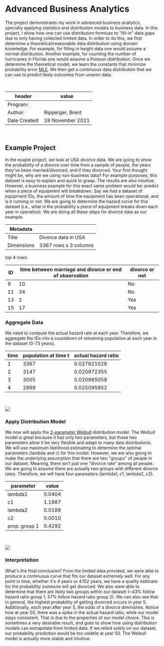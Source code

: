 # Advanced Business Analytics

The project demonstrates my work in advanced business analytics, specially applying statistics and distribution models to business data. In this project, I show how one can use distribution formluas to "fill-in" data gaps due to only having collected limited data. In order to do this, we first determine a theoretical/reasonable data distribution using domain knowledge. For example, for filling in height data one would assume a normal distribution. Another example, for counting the number of hurricanes in Florida one would assume a Poisson distribution. Once we determine the theoretical model, we learn the constants that minimize probability error [MLE](https://towardsdatascience.com/probability-concepts-explained-maximum-likelihood-estimation-c7b4342fdbb1). We then get a continuous data distribution that we can use to predict likely outcomes from unseen data.

<br>

|header            |value                                                                              |
|------------------|-----------------------------------------------------------------------------------|
|Program:          |                                                                                   |
|Author:           |Ripperger, Brent                                                                   |
|Date Created:     |28 November 2021                                                                   |

<br>

## Example Project

In the exaple project, we look at USA divorce data. We are going to show the probability of a divorce over time from a sample of people, the years they've been married/divorced, and if they divorced. Your first thought might be, why are we using non-business data? For example purposes, this dataset is easy to explain and quick to grasp. The results are also intuitive. However, a business example for this exact same problem would be: predict when a piece of equipment will breakdown. Say we had a dataset of equipment IDs, the amount of time the equipment has been operational, and is it running or not. We are going to determine the hazard curve for this dataset (i.e., what is the probability a piece of equipment breaks down each year in operation). We are doing all these steps for divorce data as our example. 

|Metadata  |                      |
|----------|----------------------|
|Title     |Divorce data in USA   |
|Dimensions|3367 rows x 3 columns |

top 4 rows:

|ID |time between marriage and divorce or end of observation|divorce or not|
|---|-------------------------------------------------------|--------------|
|9  |10                                                     |No            |
|11 |34                                                     |No            |
|13 |2                                                      |Yes           |
|15 |17                                                     |Yes           |

### Aggregate Data

We need to compute the actual hazard rate at each year. Therefore, we aggregate the IDs into a countdown of remaining population at each year in the dataset (0-73 years). 

|time|population at time t|actual hazard ratio|
|----|--------------------|--------------|
|1   |3367                |0.027621028   |
|2   |3147                |0.020972355   |
|3   |3005                |0.020965058   |
|4   |2869                |0.025095852   |

<br>

![](https://bmripper.github.io/hazard_ratio.png)
<br>

### Apply Distribution Model

We now will apply the [2-parameter Weibull](https://en.wikipedia.org/wiki/Weibull_distribution) distribution model. The Weibull model is great because it has only two parameters, but those two parameters allow it be very flexible and adapt to many data distributions. We will use maximum likelihood estimating to determine the optimal parameters (lambda and c) for this model. However, we are also going to make the underlying assumption that there are two "groups" of people in our dataset. Meaning, there isn't just one "divorce rate" among all people. We are going to assume there are actually two groups with different divorce rates. Therefore, we will have four parameters (lambda1, c1, lambda2, c2). 

|parameter     |value  |
|--------------|-------|
|lambda1       |0.0404 |
|c1            |1.1887 |
|lambda2       |0.0188 |
|c2            |0.0010 |
|prop. group 1 |0.4292 |

<br>

![](https://bmripper.github.io/hazard_ratio_predict.png)

### Interpretation

What's the final conclusion? From the limited data provided, we were able to produce a continuous curve that fits our dataset extremely well. For any point in time, whether it's 4 years or 4.152 years, we have a quality estimate for the probability someone will get divorced. We also were able to determine that there are likely two groups within our dataset (~43% follow hazard ratio group 1, 57% follow hazard ratio group 2). We can also see that in general, the highest probability of getting divorced occurs in year 5. Additionally, each year after year 5, the odds of a divorce diminishes. Notice how at year 50, there was a spike in the actual hazard ratio, while our model stays consistent. That is due to the properties of our model choice. This is sometimes a very desirable result, and goes to show how using distribution models can extrapolate from limited data. If we relied solely on our dataset, our probability prediction would be too volatile at year 50. The Weibull model is actually more stable and intuitive.  
